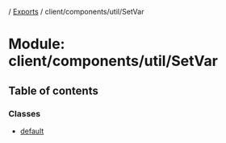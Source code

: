 [](../README.md) / [Exports](../modules.md) / client/components/util/SetVar

# Module: client/components/util/SetVar

## Table of contents

### Classes

- [default](../classes/client_components_util_setvar.default.md)
